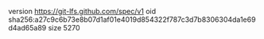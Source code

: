 version https://git-lfs.github.com/spec/v1
oid sha256:a27c9c6b73e8b07d1af01e4019d854322f787c3d7b8306304da1e69d4ad65a89
size 5270
